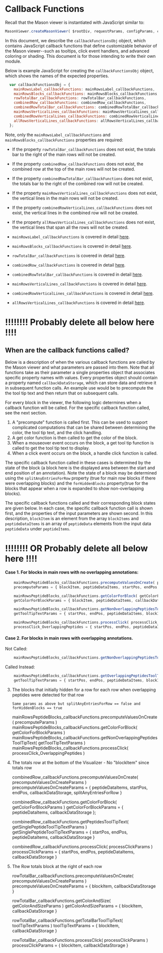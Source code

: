 # Callback Functions

Recall that the Mason viewer is instantiated with JavaScript similar to:

```javascript
MasonViewer.createMasonViewer( $rootDiv, requestParams, configParams, callbackFunctionsObj );
```
In this document, we describe the `callbackFunctionsObj` object, which contains JavaScript callback functions that define customizable behavior of the Mason viewer--such as tooltips, click event handlers, and advanced coloring or shading. This document is for those intending to write their own module.

Below is example JavaScript for creating the `callbackFunctionsObj` object, which shows the names of the expected properties.
```javascript
  var callbackFunctionsObj = {
    mainRowsLabel_callbackFunctions: mainRowsLabel_callbackFunctions,
    mainRowsBlocks_callbackFunctions: mainRowsBlocks_callbackFunctions,
    rowTotalBar_callbackFunctions: rowTotalBar_callbackFunctions,
    combinedRow_callbackFunctions: combinedRow_callbackFunctions,
    combinedRowTotalBar_callbackFunctions: combinedRowTotalBar_callbackFunctions,
    mainRowsVerticalLines_callbackFunctions: mainRowsVerticalLines_callbackFunctions,
    combinedRowVerticalLines_callbackFunctions: combinedRowVerticalLines_callbackFunctions,
    allRowsVerticalLines_callbackFunctions: allRowsVerticalLines_callbackFunctions
  };
  ```
Note, only the `mainRowsLabel_callbackFunctions` and `mainRowsBlocks_callbackFunctions` properties are required:
  - If the property `rowTotalBar_callbackFunctions` does not exist, the totals bar to the right of the main rows will not be created.
  - If the property `combinedRow_callbackFunctions` does not exist, the combined row at the top of the main rows will not be created.
  - If the property `combinedRowTotalBar_callbackFunctions` does not exist, the totals bar to the right of the combined row will not be created.
  - If the property `mainRowsVerticalLines_callbackFunctions` does not exist, the vertical lines in the main rows will not
be created.
  - If the property `combinedRowVerticalLines_callbackFunctions` does not exist, the vertical lines in the combined row will not be created.
  - If the property `allRowsVerticalLines_callbackFunctions` does not exist, the vertical lines that span all the rows will not be created.


- `mainRowsLabel_callbackFunctions` is covered in detail <a href="callbacks/mainRowsLabel_callbackFunctions.md">here</a>.
- `mainRowsBlocks_callbackFunctions` is covered in detail <a href="callbacks/mainRowsBlocks_callbackFunctions.md">here</a>.
- `rowTotalBar_callbackFunctions` is covered in detail <a href="callbacks/rowTotalBar_callbackFunctions.md">here</a>.
- `combinedRow_callbackFunctions` is covered in detail <a href="callbacks/combinedRow_callbackFunctions.md">here</a>.
- `combinedRowTotalBar_callbackFunctions` is covered in detail <a href="callbacks/combinedRowTotalBar_callbackFunctions.md">here</a>.
- `mainRowsVerticalLines_callbackFunctions` is covered in detail <a href="callbacks/mainRowsVerticalLines_callbackFunctions.md">here</a>.
- `combinedRowVerticalLines_callbackFunctions` is covered in detail <a href="callbacks/combinedRowVerticalLines_callbackFunctions.md">here</a>.
- `allRowsVerticalLines_callbackFunctions` is covered in detail <a href="callbacks/allRowsVerticalLines_callbackFunctions.md">here</a>.

# !!!!!!!!  Probably delete all below here !!!!

## When are the callback functions called?
Below is a description of when the various callback functions are called by the Mason viewer and what parameters are passed into them. Note that all functions take as their parameter a single properties object that associates specific property names with values. Every properties object should contain a property named `callbackDataStorage`, which can store data and retrieve it in subsequent function calls. An example use would be to precompute the the tool tip text and then return that on subsequent calls.

For every block in the viewer, the following logic determines when a callback function will be called. For the specific callback function called, see the next section.

1. A "precompute" function is called first.  This can be used to support complicated computations that can be shared between determining the color, the tool tip text, and the click handling.
2. A get color function is then called to get the color of the block.
3. When a mouseover event occurs on the block, a get tool tip function is called to get the tool tip text to display.
4. When a click event occurs on the block, a handle click function is called.

The specific callback function called in these cases is determined by the state of the block (a block here is the displayed area between the start and end position of an annotation). Note the state of a block may be determined using the `splitAnyEntriesForRow` property (true for main row blocks if there were overlapping blocks) and the `forHiddenBlocks` property(true for the blocks that appear when a row is expanded to show non-overlapping blocks).

The specific callback functions called and their corresponding block states are given below. In each case, the specific callback function call is shown first, and the properties of the input parameters are shown second. In this description, `blockItem` is an element from the array `blockItems` and `peptideDataItems` is an array of `peptideData` elements from the input data `peptideData` under `peptideItems`.

# !!!!!!!!  OR Probably delete all below here !!!!

#### Case 1.  For blocks in main rows with no overlapping annotations:

```javascript
	mainRowsPeptideBlocks_callbackFunctions.precomputeValuesOnCreate( precomputeParams )
	precomputeParams = { blockItem, peptideDataItems, startPos, endPos, callbackDataStorage, splitAnyEntriesForRow, forHiddenBlocks }

	mainRowsPeptideBlocks_callbackFunctions.getColorForBlock( getColorForBlockParams )
	getColorForBlockParams = { blockItem, peptideDataItems, callbackDataStorage, forHiddenBlocks }

	mainRowsPeptideBlocks_callbackFunctions.getNonOverlappingPeptidesToolTipText( getToolTipTextParams )
	getToolTipTextParams = { startPos, endPos, peptideDataItems, blockItem, callbackDataStorage	}

	mainRowsPeptideBlocks_callbackFunctions.processClick( processClick_OverlappingPeptides )
	processClick_OverlappingPeptides = { startPos, endPos, peptideDataItems, blockItem, callbackDataStorage	}
```


#### Case 2.  For blocks in main rows with overlapping annotations.

 Not Called:
```javascript
	mainRowsPeptideBlocks_callbackFunctions.getNonOverlappingPeptidesToolTipText( getToolTipTextParams )`
```

 Called Instead:

```javascript
	mainRowsPeptideBlocks_callbackFunctions.getOverlappingPeptidesToolTipText( getToolTipTextParams )
	getToolTipTextParams = { startPos, endPos, peptideDataItems, blockItem, callbackDataStorage	}
```

3.  The blocks that initially hidden for a row for each row when overlapping peptides were detected for that row

		Same params as above but splitAnyEntriesForRow == false and forHiddenBlocks == true

	mainRowsPeptideBlocks_callbackFunctions.precomputeValuesOnCreate( precomputeParams )
	mainRowsPeptideBlocks_callbackFunctions.getColorForBlock( getColorForBlockParams )
	mainRowsPeptideBlocks_callbackFunctions.getNonOverlappingPeptidesToolTipText( getToolTipTextParams )
	mainRowsPeptideBlocks_callbackFunctions.processClick( processClick_OverlappingPeptides )


4.  The totals row at the bottom of the Visualizer - No "blockItem" since totals row

	combinedRow_callbackFunctions.precomputeValuesOnCreate( precomputeValuesOnCreateParams )
		precomputeValuesOnCreateParams = { peptideDataItems, startPos, endPos, callbackDataStorage, splitAnyEntriesForRow }

	combinedRow_callbackFunctions.getColorForBlock( getColorForBlockParams )
		getColorForBlockParams = { peptideDataItems, callbackDataStorage };

	combinedRow_callbackFunctions.getPeptidesToolTipText( getSinglePeptideToolTipTextParams )
		getSinglePeptideToolTipTextParams = { startPos, endPos, peptideDataItems, callbackDataStorage }

	combinedRow_callbackFunctions.processClick( processClickParams )
		processClickParams = { startPos, endPos, peptideDataItems, callbackDataStorage }

5.  The Row totals block at the right of each row

	rowTotalBar_callbackFunctions.precomputeValuesOnCreate( precomputeValuesOnCreateParams )
		precomputeValuesOnCreateParams = { blockItem, callbackDataStorage }

	rowTotalBar_callbackFunctions.getColorAndSize( getColorAndSizeParams )
		getColorAndSizeParams = { blockItem, callbackDataStorage }

	rowTotalBar_callbackFunctions.getTotalBarToolTipText( toolTipTextParams )
		toolTipTextParams = { blockItem, callbackDataStorage }

	rowTotalBar_callbackFunctions.processClick( processClickParams )
		processClickParams = { blockItem, callbackDataStorage }
